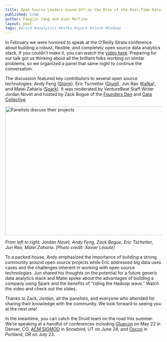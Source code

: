 ```yaml
---
title: Open Source Leaders Sound Off on the Rise of the Real-Time Data Stack
published: true
author: Fangjin Yang and Gian Merlino
layout: post
tags: #druid #analytics #kafka #spark #storm #hadoop
---
```


In February we were honored to speak at the O’Reilly Strata conference about
building a robust, flexible, and completely open source data analytics stack.
If you couldn’t make it, you can watch the [video
here](https://www.youtube.com/watch?v=kJMYVpnW_AQ). Preparing for our talk got
us thinking about all the brilliant folks working on similar problems, so we
organized a panel that same night to continue the conversation.

The discussion featured key contributors to several open source technologies:
Andy Feng ([Storm](http://storm.incubator.apache.org/)), Eric Tschetter
([Druid](http://druid.io/)), Jun Rao ([Kafka](http://kafka.apache.org/)), and
Matei Zaharia ([Spark](http://spark.apache.org/)). It was moderated by
VentureBeat Staff Writer Jordan Novet and hosted by Zack Bogue of the [Founders
Den](http://www.foundersden.com/) and [Data Collective](http://dcvc.com/).

<img src="{{ relative }}/img/oss-panel.png" alt="Panelists discuss their projects" title="OSS Panel" width="612px" height="414px">

_From left to right: Jordan Novet, Andy Feng, Zack Bogue, Eric Tschetter, Jun Rao, Matei Zaharia. [Photo credit: Xavier Léauté]_

To a packed house, Andy emphasized the importance of building a strong
community around open source projects while Eric addressed big data uses cases
and the challenges inherent in working with open source technologies. Jun
shared his thoughts on the potential for a future generic data analytics stack
and Matei spoke about the advantages of building a company using Spark and the
benefits of “riding the Hadoop wave.” Watch the video and check out the slides.

Thanks to Zack, Jordan, all the panelists, and everyone who attended for
sharing their knowledge with the community. We look forward to seeing you at
the next one!

In the meantime, you can catch the Druid team on the road this summer. We’re
speaking at a handful of conferences including
[Gluecon](http://www.gluecon.com/2014/speakers/) on May 22 in Denver, CO, [ACM
SIGMOD](http://www.sigmod2014.org/program_sigmod.shtml#ind2) in Snowbird, UT on
June 24, and
[Oscon](http://www.oscon.com/oscon2014/public/schedule/detail/34076) in
Portland, OR on July 23.

